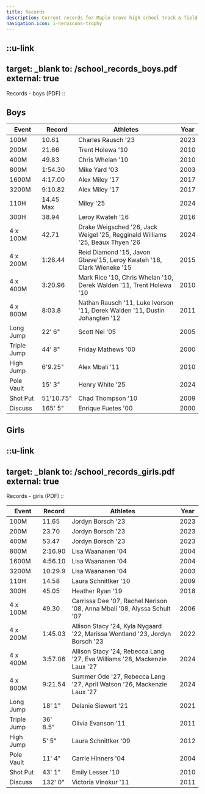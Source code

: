 ```yaml
---
title: Records
description: Current records for Maple Grove high school track & field team.
navigation.icon: i-heroicons-trophy
---
```


::u-link
---
target: _blank
to: /school_records_boys.pdf
external: true
---
Records - boys (PDF)
::

## Boys

| Event       | Record    | Athletes                                                                      | Year |
|-------------|-----------|-------------------------------------------------------------------------------|------|
| 100M        | 10.61     | Charles Rausch '23                                                            | 2023 |
| 200M        | 21.66     | Trent Holewa '10                                                              | 2010 |
| 400M        | 49.83     | Chris Whelan '10                                                              | 2010 |
| 800M        | 1:54.30   | Mike Yard '03                                                                 | 2003 |
| 1600M       | 4:17.00   | Alex Miley '17                                                                | 2017 |
| 3200M       | 9:10.82   | Alex Miley '17                                                                | 2017 |
| 110H        | 14.45 Max | Miley '25                                                                     | 2024 |
| 300H        | 38.94     | Leroy Kwateh '16                                                              | 2016 |
| 4 x 100M    | 42.71     | Drake Weigsched '26, Jack Weigel '25, Regginald Williams '25, Beaux Thyen '26 | 2024 |
| 4 x 200M    | 1:28.44   | Reid Diamond '15, Javon Gbeve'15, Leroy Kwateh '16, Clark Wieneke '15         | 2015 |
| 4 x 400M    | 3:20.96   | Mark Rice '10, Chris Whelan '10, Derek Walden '11, Trent Holewa '10           | 2010 |
| 4 x 800M    | 8:03.8    | Nathan Rausch '11, Luke Iverson '11, Derek Walden '11, Dustin Johangten '12   | 2011 |
| Long Jump   | 22' 6"    | Scott Nei '05                                                                 | 2005 |
| Triple Jump | 44' 8"    | Friday Mathews '00                                                            | 2000 |
| High Jump   | 6'9.25"   | Alex Mbali '11                                                                | 2010 |
| Pole Vault  | 15' 3"    | Henry White '25                                                               | 2024 |
| Shot Put    | 51'10.75" | Chad Thompson '10                                                             | 2009 |
| Discuss     | 165' 5"   | Enrique Fuetes '00                                                            | 2000 |

## Girls

::u-link
---
target: _blank
to: /school_records_girls.pdf
external: true
---
Records - girls (PDF)
::

| Event       | Record   | Athletes                                                                     | Year |
|-------------|----------|------------------------------------------------------------------------------|------|
| 100M        | 11.65    | Jordyn Borsch '23                                                            | 2023 | 
| 200M        | 23.70    | Jordyn Borsch '23                                                            | 2023 | 
| 400M        | 53.47    | Jordyn Borsch '23                                                            | 2023 | 
| 800M        | 2:16.90  | Lisa Waananen '04                                                            | 2004 | 
| 1600M       | 4:56.10  | Lisa Waananen '04                                                            | 2004 | 
| 3200M       | 10:29.9  | Lisa Waananen '04                                                            | 2003 | 
| 110H        | 14.58    | Laura Schnittker '10                                                         | 2009 | 
| 300H        | 45.05    | Heather Ryan '19                                                             | 2018 | 
| 4 x 100M    | 49.30    | Carrissa Dee '07, Rachel Nerison '08, Anna Mbali '08, Alyssa Schult '07      | 2006 | 
| 4 x 200M    | 1:45.03  | Allison Stacy '24, Kyla Nygaard '22, Marissa Wentland '23, Jordyn Borsch '23 | 2022 | 
| 4 x 400M    | 3:57.06  | Allison Stacy '24, Rebecca Lang '27, Eva Williams '28, Mackenzie Laux '27    | 2024 | 
| 4 x 800M    | 9:21.54  | Summer Ode '27, Rebecca Lang '27, April Watson '26, Mackenzie Laux '27       | 2024 | 
| Long Jump   | 18' 1"   | Delanie Siewert '21                                                          | 2021 | 
| Triple Jump | 36' 8.5" | Olivia Evanson '11                                                           | 2011 | 
| High Jump   | 5' 5"    | Laura Schnittker '09                                                         | 2012 | 
| Pole Vault  | 11' 4"   | Carrie Hinners '04                                                           | 2004 | 
| Shot Put    | 43' 1"   | Emily Lesser '10                                                             | 2010 | 
| Discuss     | 132' 0"  | Victoria Vinokur '11                                                         | 2011 | 
